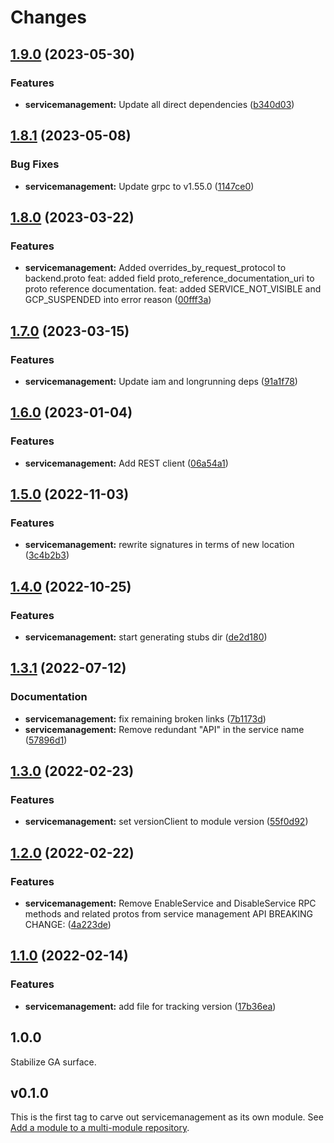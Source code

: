 # Changes

## [1.9.0](https://github.com/googleapis/google-cloud-go/compare/servicemanagement/v1.8.1...servicemanagement/v1.9.0) (2023-05-30)


### Features

* **servicemanagement:** Update all direct dependencies ([b340d03](https://github.com/googleapis/google-cloud-go/commit/b340d030f2b52a4ce48846ce63984b28583abde6))

## [1.8.1](https://github.com/googleapis/google-cloud-go/compare/servicemanagement/v1.8.0...servicemanagement/v1.8.1) (2023-05-08)


### Bug Fixes

* **servicemanagement:** Update grpc to v1.55.0 ([1147ce0](https://github.com/googleapis/google-cloud-go/commit/1147ce02a990276ca4f8ab7a1ab65c14da4450ef))

## [1.8.0](https://github.com/googleapis/google-cloud-go/compare/servicemanagement/v1.7.0...servicemanagement/v1.8.0) (2023-03-22)


### Features

* **servicemanagement:** Added overrides_by_request_protocol to backend.proto feat: added field proto_reference_documentation_uri to proto reference documentation. feat: added SERVICE_NOT_VISIBLE and GCP_SUSPENDED into error reason ([00fff3a](https://github.com/googleapis/google-cloud-go/commit/00fff3a58bed31274ab39af575876dab91d708c9))

## [1.7.0](https://github.com/googleapis/google-cloud-go/compare/servicemanagement/v1.6.0...servicemanagement/v1.7.0) (2023-03-15)


### Features

* **servicemanagement:** Update iam and longrunning deps ([91a1f78](https://github.com/googleapis/google-cloud-go/commit/91a1f784a109da70f63b96414bba8a9b4254cddd))

## [1.6.0](https://github.com/googleapis/google-cloud-go/compare/servicemanagement/v1.5.0...servicemanagement/v1.6.0) (2023-01-04)


### Features

* **servicemanagement:** Add REST client ([06a54a1](https://github.com/googleapis/google-cloud-go/commit/06a54a16a5866cce966547c51e203b9e09a25bc0))

## [1.5.0](https://github.com/googleapis/google-cloud-go/compare/servicemanagement/v1.4.0...servicemanagement/v1.5.0) (2022-11-03)


### Features

* **servicemanagement:** rewrite signatures in terms of new location ([3c4b2b3](https://github.com/googleapis/google-cloud-go/commit/3c4b2b34565795537aac1661e6af2442437e34ad))

## [1.4.0](https://github.com/googleapis/google-cloud-go/compare/servicemanagement/v1.3.1...servicemanagement/v1.4.0) (2022-10-25)


### Features

* **servicemanagement:** start generating stubs dir ([de2d180](https://github.com/googleapis/google-cloud-go/commit/de2d18066dc613b72f6f8db93ca60146dabcfdcc))

## [1.3.1](https://github.com/googleapis/google-cloud-go/compare/servicemanagement/v1.3.0...servicemanagement/v1.3.1) (2022-07-12)


### Documentation

* **servicemanagement:** fix remaining broken links ([7b1173d](https://github.com/googleapis/google-cloud-go/commit/7b1173d1ffed195c515b907b20dd1f86a9eef13a))
* **servicemanagement:** Remove redundant "API" in the service name ([57896d1](https://github.com/googleapis/google-cloud-go/commit/57896d1491c04fa53d3f3e2344ef10c3d91c4b65))

## [1.3.0](https://github.com/googleapis/google-cloud-go/compare/servicemanagement/v1.2.0...servicemanagement/v1.3.0) (2022-02-23)


### Features

* **servicemanagement:** set versionClient to module version ([55f0d92](https://github.com/googleapis/google-cloud-go/commit/55f0d92bf112f14b024b4ab0076c9875a17423c9))

## [1.2.0](https://github.com/googleapis/google-cloud-go/compare/servicemanagement/v1.1.0...servicemanagement/v1.2.0) (2022-02-22)


### Features

* **servicemanagement:** Remove EnableService and DisableService RPC methods and related protos from service management API BREAKING CHANGE: ([4a223de](https://github.com/googleapis/google-cloud-go/commit/4a223de8eab072d95818c761e41fb3f3f6ac728c))

## [1.1.0](https://github.com/googleapis/google-cloud-go/compare/servicemanagement/v1.0.0...servicemanagement/v1.1.0) (2022-02-14)

### Features

* **servicemanagement:** add file for tracking version ([17b36ea](https://github.com/googleapis/google-cloud-go/commit/17b36ead42a96b1a01105122074e65164357519e))

## 1.0.0

Stabilize GA surface.

## v0.1.0

This is the first tag to carve out servicemanagement as its own module. See
[Add a module to a multi-module repository](https://github.com/golang/go/wiki/Modules#is-it-possible-to-add-a-module-to-a-multi-module-repository).
